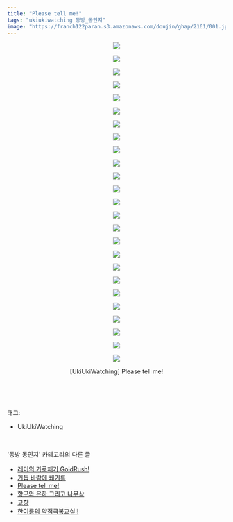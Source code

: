 ```yaml
---
title: "Please tell me!"
tags: "ukiukiwatching 동방_동인지"
image: "https://franch122paran.s3.amazonaws.com/doujin/ghap/2161/001.jpg"
---
```

<div class="article">
<p style="text-align: center; clear: none; float: none;"><img src="{{ site.imgserver7 }}/ghap/2161/001.jpg"/></p>
<p style="text-align: center; clear: none; float: none;"><img src="{{ site.imgserver7 }}/ghap/2161/002.jpg"/></p>
<p style="text-align: center; clear: none; float: none;"><img src="{{ site.imgserver7 }}/ghap/2161/003.jpg"/></p>
<p style="text-align: center; clear: none; float: none;"><img src="{{ site.imgserver7 }}/ghap/2161/004.jpg"/></p>
<p style="text-align: center; clear: none; float: none;"><img src="{{ site.imgserver7 }}/ghap/2161/005.jpg"/></p>
<p style="text-align: center; clear: none; float: none;"><img src="{{ site.imgserver7 }}/ghap/2161/006.jpg"/></p>
<p style="text-align: center; clear: none; float: none;"><img src="{{ site.imgserver7 }}/ghap/2161/007.jpg"/></p>
<p style="text-align: center; clear: none; float: none;"><img src="{{ site.imgserver7 }}/ghap/2161/008.jpg"/></p>
<p style="text-align: center; clear: none; float: none;"><img src="{{ site.imgserver7 }}/ghap/2161/009.jpg"/></p>
<p style="text-align: center; clear: none; float: none;"><img src="{{ site.imgserver7 }}/ghap/2161/010.jpg"/></p>
<p style="text-align: center; clear: none; float: none;"><img src="{{ site.imgserver7 }}/ghap/2161/011.jpg"/></p>
<p style="text-align: center; clear: none; float: none;"><img src="{{ site.imgserver7 }}/ghap/2161/012.jpg"/></p>
<p style="text-align: center; clear: none; float: none;"><img src="{{ site.imgserver7 }}/ghap/2161/013.jpg"/></p>
<p style="text-align: center; clear: none; float: none;"><img src="{{ site.imgserver7 }}/ghap/2161/014.jpg"/></p>
<p style="text-align: center; clear: none; float: none;"><img src="{{ site.imgserver7 }}/ghap/2161/015.jpg"/></p>
<p style="text-align: center; clear: none; float: none;"><img src="{{ site.imgserver7 }}/ghap/2161/016.jpg"/></p>
<p style="text-align: center; clear: none; float: none;"><img src="{{ site.imgserver7 }}/ghap/2161/017.jpg"/></p>
<p style="text-align: center; clear: none; float: none;"><img src="{{ site.imgserver7 }}/ghap/2161/018.jpg"/></p>
<p style="text-align: center; clear: none; float: none;"><img src="{{ site.imgserver7 }}/ghap/2161/019.jpg"/></p>
<p style="text-align: center; clear: none; float: none;"><img src="{{ site.imgserver7 }}/ghap/2161/020.jpg"/></p>
<p style="text-align: center; clear: none; float: none;"><img src="{{ site.imgserver7 }}/ghap/2161/021.jpg"/></p>
<p style="text-align: center; clear: none; float: none;"><img src="{{ site.imgserver7 }}/ghap/2161/022.jpg"/></p>
<p style="text-align: center; clear: none; float: none;"><img src="{{ site.imgserver7 }}/ghap/2161/023.jpg"/></p>
<p style="text-align: center; clear: none; float: none;"><img src="{{ site.imgserver7 }}/ghap/2161/024.jpg"/></p>
<p style="text-align: center; clear: none; float: none;"><img src="{{ site.imgserver7 }}/ghap/2161/025.jpg"/></p>
<p style="text-align: center; clear: none; float: none;">[UkiUkiWatching] Please tell me!</p>
<p><br/></p>
</div><br/>
<div class="tagTrail">
<p>태그: </p>
<ul>
<li>UkiUkiWatching</li>
</ul>
</div><br/>
<div class="another">
<p>'동방 동인지' 카테고리의 다른 글</p>
<ul>
<li><a href="/ghap_2163">레미의 가로채기 GoldRush!</a></li>
<li><a href="/ghap_2162">거듭 바람에 쐐기를</a></li>
<li><a href="/ghap_2161">Please tell me!</a></li>
<li><a href="/ghap_2160">항구와 은하 그리고 나무삼</a></li>
<li><a href="/ghap_2159">고향</a></li>
<li><a href="/ghap_2156">한여름의 약점극복교실!!</a></li>
</ul>
</div><br/>
<div class="cb_module cb_fluid">
<div class="cb_wrt cb_profile">
</div><!-- commentList close -->
</div><br/>
